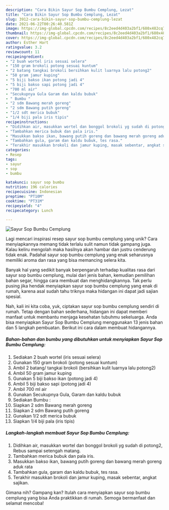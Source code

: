 ```yaml
---
description: "Cara Bikin Sayur Sop Bumbu Cemplung, Lezat"
title: "Cara Bikin Sayur Sop Bumbu Cemplung, Lezat"
slug: 3912-cara-bikin-sayur-sop-bumbu-cemplung-lezat
date: 2021-06-22T00:26:40.581Z
image: https://img-global.cpcdn.com/recipes/8c2eed4d403a2bf1/680x482cq70/sayur-sop-bumbu-cemplung-foto-resep-utama.jpg
thumbnail: https://img-global.cpcdn.com/recipes/8c2eed4d403a2bf1/680x482cq70/sayur-sop-bumbu-cemplung-foto-resep-utama.jpg
cover: https://img-global.cpcdn.com/recipes/8c2eed4d403a2bf1/680x482cq70/sayur-sop-bumbu-cemplung-foto-resep-utama.jpg
author: Esther Hart
ratingvalue: 3.2
reviewcount: 11
recipeingredient:
- "2 buah wortel iris sesuai selera"
- "150 gram brokoli potong sesuai kuntum"
- "2 batang tangkai brokoli bersihkan kulit luarnya lalu potong2"
- "50 gram jamur kuping"
- "5 biji bakso ikan potong jadi 4"
- "5 biji bakso sapi potong jadi 4"
- "700 ml air"
- "Secukupnya Gula Garam dan kaldu bubuk"
- " Bumbu "
- "2 sdm Bawang merah goreng"
- "2 sdm Bawang putih goreng"
- "1/2 sdt merica bubuk"
- "1/4 biji pala iris tipis"
recipeinstructions:
- "Didihkan air, masukkan wortel dan bonggol brokoli yg sudah di potong2, Rebus sampai setengah matang."
- "Tambahkan merica bubuk dan pala iris."
- "Masukkan bakso ikan, bawang putih goreng dan bawang merah goreng aduk rata"
- "Tambahkan gula, garam dan kaldu bubuk, tes rasa."
- "Terakhir masukkan brokoli dan jamur kuping, masak sebentar, angkat sajikan."
categories:
- Resep
tags:
- sayur
- sop
- bumbu

katakunci: sayur sop bumbu 
nutrition: 196 calories
recipecuisine: Indonesian
preptime: "PT10M"
cooktime: "PT31M"
recipeyield: "4"
recipecategory: Lunch

---
```



![Sayur Sop Bumbu Cemplung](https://img-global.cpcdn.com/recipes/8c2eed4d403a2bf1/680x482cq70/sayur-sop-bumbu-cemplung-foto-resep-utama.jpg)

Lagi mencari inspirasi resep sayur sop bumbu cemplung yang unik? Cara menyiapkannya memang tidak terlalu sulit namun tidak gampang juga. Kalau keliru mengolah maka hasilnya akan hambar dan justru cenderung tidak enak. Padahal sayur sop bumbu cemplung yang enak seharusnya memiliki aroma dan rasa yang bisa memancing selera kita.

Banyak hal yang sedikit banyak berpengaruh terhadap kualitas rasa dari sayur sop bumbu cemplung, mulai dari jenis bahan, kemudian pemilihan bahan segar, hingga cara membuat dan menghidangkannya. Tak perlu pusing jika hendak menyiapkan sayur sop bumbu cemplung yang enak di rumah, karena asal sudah tahu triknya maka hidangan ini dapat jadi sajian spesial.




Nah, kali ini kita coba, yuk, ciptakan sayur sop bumbu cemplung sendiri di rumah. Tetap dengan bahan sederhana, hidangan ini dapat memberi manfaat untuk membantu menjaga kesehatan tubuhmu sekeluarga. Anda bisa menyiapkan Sayur Sop Bumbu Cemplung menggunakan 13 jenis bahan dan 5 langkah pembuatan. Berikut ini cara dalam membuat hidangannya.

<!--inarticleads1-->

##### Bahan-bahan dan bumbu yang dibutuhkan untuk menyiapkan Sayur Sop Bumbu Cemplung:

1. Sediakan 2 buah wortel (iris sesuai selera)
1. Gunakan 150 gram brokoli (potong sesuai kuntum)
1. Ambil 2 batang/ tangkai brokoli (bersihkan kulit luarnya lalu potong2)
1. Ambil 50 gram jamur kuping
1. Gunakan 5 biji bakso ikan (potong jadi 4)
1. Ambil 5 biji bakso sapi (potong jadi 4)
1. Ambil 700 ml air
1. Gunakan Secukupnya Gula, Garam dan kaldu bubuk
1. Sediakan  Bumbu :
1. Siapkan 2 sdm Bawang merah goreng
1. Siapkan 2 sdm Bawang putih goreng
1. Gunakan 1/2 sdt merica bubuk
1. Siapkan 1/4 biji pala (iris tipis)




<!--inarticleads2-->

##### Langkah-langkah membuat Sayur Sop Bumbu Cemplung:

1. Didihkan air, masukkan wortel dan bonggol brokoli yg sudah di potong2, Rebus sampai setengah matang.
1. Tambahkan merica bubuk dan pala iris.
1. Masukkan bakso ikan, bawang putih goreng dan bawang merah goreng aduk rata
1. Tambahkan gula, garam dan kaldu bubuk, tes rasa.
1. Terakhir masukkan brokoli dan jamur kuping, masak sebentar, angkat sajikan.




Gimana nih? Gampang kan? Itulah cara menyiapkan sayur sop bumbu cemplung yang bisa Anda praktikkan di rumah. Semoga bermanfaat dan selamat mencoba!
